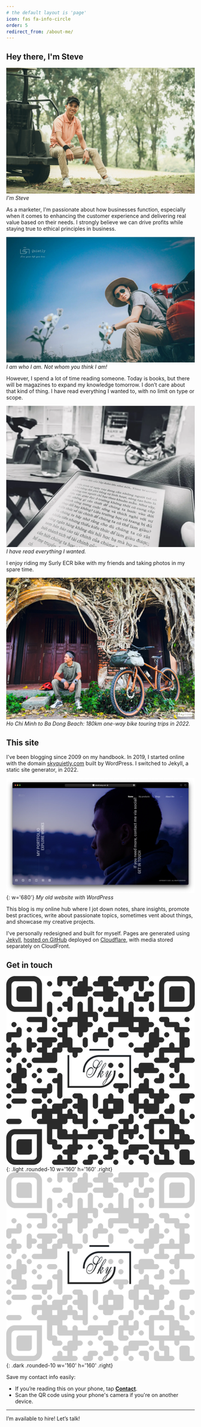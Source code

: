 ```yaml
---
# the default layout is 'page'
icon: fas fa-info-circle
order: 5
redirect_from: /about-me/
---
```

## Hey there, I'm Steve

![I'm Steve](/assets/img/site/I'm-Steve.webp)
_I'm Steve_

As a marketer, I'm passionate about how businesses function, especially when it comes to enhancing the customer experience and delivering real value based on their needs. I strongly believe we can drive profits while staying true to ethical principles in business.

![About me](/assets/img/site/about-me.webp)
_I am who I am. Not whom you think I am!_

However, I spend a lot of time reading someone. Today is books, but there will be magazines to expand my knowledge tomorrow. I don’t care about that kind of thing. I have read everything I wanted to, with no limit on type or scope.

![Reading book](/assets/img/site/reading-book.webp)
_I have read everything I wanted._

I enjoy riding my Surly ECR bike with my friends and taking photos in my spare time.

![Me and bike](/assets/img/site/me-and-bike.webp)
_Ho Chi Minh to Ba Dong Beach: 180km one-way bike touring trips in 2022._

## This site
I've been blogging since 2009 on my handbook. In 2019, I started online with the domain [skyquietly.com](https://skyquietly.com) built by WordPress. I switched to Jekyll, a static site generator, in 2022.

![Old website](/assets/img/site/old-website.webp){: w='680'}
_My old website with WordPress_

This blog is my online hub where I jot down notes, share insights, promote best practices, write about passionate topics, sometimes vent about things, and showcase my creative projects.

I've personally redesigned and built for myself. Pages are generated using [Jekyll](https://jekyllrb.com), [hosted on GitHub](https://github.com/lotusk08/lotusk08.github.io) deployed on [Cloudflare](https://cloudflare.com), with media stored separately on CloudFront.

## Get in touch
![Contact light](/assets/img/site/contact-light.webp){: .light .rounded-10 w='160' h='160' .right}
![Contact dark](/assets/img/site/contact-dark.webp){: .dark .rounded-10 w='160' h='160' .right}

Save my contact info easily:
- If you’re reading this on your phone, tap [**Contact**](/assets/contact.vcf).
- Scan the QR code using your phone's camera if you're on another device.

---

I’m available to hire! Let’s talk!
